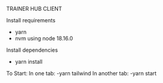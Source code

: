 TRAINER HUB CLIENT

Install requirements

- yarn
- nvm using node 18.16.0

Install dependencies

- yarn install

To Start:
In one tab:
-yarn tailwind
In another tab:
-yarn start
